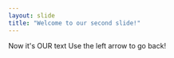 ```yaml
---
layout: slide
title: "Welcome to our second slide!"
---
```

Now it's OUR text
Use the left arrow to go back!
